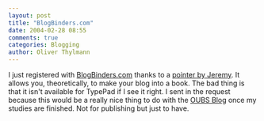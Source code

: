 ```yaml
---
layout: post
title: "BlogBinders.com"
date: 2004-02-28 08:55
comments: true
categories: Blogging
author: Oliver Thylmann
---
```



I just registered with [BlogBinders.com](http://www.blogbinders.com/) thanks to a [pointer by Jeremy](http://www.ensight.org/archives/2004/02/27/blogbinderscom.html). It allows you, theoretically, to make your blog into a book. The bad thing is that it isn't available for TypePad if I see it right. I sent in the request because this would be a really nice thing to do with the [OUBS Blog](http://owt.typepad.com/oubs/) once my studies are finished. Not for publishing but just to have.


